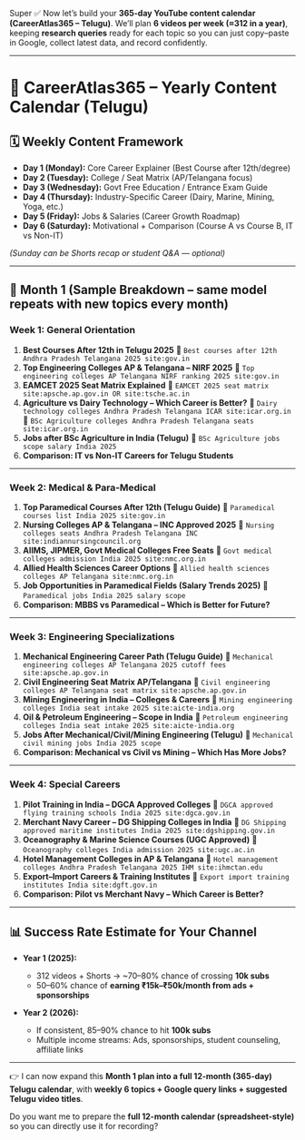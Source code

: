 Super ✅ Now let’s build your **365-day YouTube content calendar (CareerAtlas365 – Telugu)**.
We’ll plan **6 videos per week (≈312 in a year)**, keeping **research queries** ready for each topic so you can just copy–paste in Google, collect latest data, and record confidently.

---

# 📅 CareerAtlas365 – Yearly Content Calendar (Telugu)

## 🗓️ Weekly Content Framework

* **Day 1 (Monday):** Core Career Explainer (Best Course after 12th/degree)
* **Day 2 (Tuesday):** College / Seat Matrix (AP/Telangana focus)
* **Day 3 (Wednesday):** Govt Free Education / Entrance Exam Guide
* **Day 4 (Thursday):** Industry-Specific Career (Dairy, Marine, Mining, Yoga, etc.)
* **Day 5 (Friday):** Jobs & Salaries (Career Growth Roadmap)
* **Day 6 (Saturday):** Motivational + Comparison (Course A vs Course B, IT vs Non-IT)

*(Sunday can be Shorts recap or student Q\&A — optional)*

---

## 📌 Month 1 (Sample Breakdown – same model repeats with new topics every month)

### Week 1: General Orientation

1. **Best Courses After 12th in Telugu 2025**
   🔎 `Best courses after 12th Andhra Pradesh Telangana 2025 site:gov.in`
2. **Top Engineering Colleges AP & Telangana – NIRF 2025**
   🔎 `Top engineering colleges AP Telangana NIRF ranking 2025 site:gov.in`
3. **EAMCET 2025 Seat Matrix Explained**
   🔎 `EAMCET 2025 seat matrix site:apsche.ap.gov.in OR site:tsche.ac.in`
4. **Agriculture vs Dairy Technology – Which Career is Better?**
   🔎 `Dairy technology colleges Andhra Pradesh Telangana ICAR site:icar.org.in`
   🔎 `BSc Agriculture colleges Andhra Pradesh Telangana seats site:icar.org.in`
5. **Jobs after BSc Agriculture in India (Telugu)**
   🔎 `BSc Agriculture jobs scope salary India 2025`
6. **Comparison: IT vs Non-IT Careers for Telugu Students**

---

### Week 2: Medical & Para-Medical

1. **Top Paramedical Courses After 12th (Telugu Guide)**
   🔎 `Paramedical courses list India 2025 site:gov.in`
2. **Nursing Colleges AP & Telangana – INC Approved 2025**
   🔎 `Nursing colleges seats Andhra Pradesh Telangana INC site:indiannursingcouncil.org`
3. **AIIMS, JIPMER, Govt Medical Colleges Free Seats**
   🔎 `Govt medical colleges admission India 2025 site:nmc.org.in`
4. **Allied Health Sciences Career Options**
   🔎 `Allied health sciences colleges AP Telangana site:nmc.org.in`
5. **Job Opportunities in Paramedical Fields (Salary Trends 2025)**
   🔎 `Paramedical jobs India 2025 salary scope`
6. **Comparison: MBBS vs Paramedical – Which is Better for Future?**

---

### Week 3: Engineering Specializations

1. **Mechanical Engineering Career Path (Telugu Guide)**
   🔎 `Mechanical engineering colleges AP Telangana 2025 cutoff fees site:apsche.ap.gov.in`
2. **Civil Engineering Seat Matrix AP/Telangana**
   🔎 `Civil engineering colleges AP Telangana seat matrix site:apsche.ap.gov.in`
3. **Mining Engineering in India – Colleges & Careers**
   🔎 `Mining engineering colleges India seat intake 2025 site:aicte-india.org`
4. **Oil & Petroleum Engineering – Scope in India**
   🔎 `Petroleum engineering colleges India seat intake 2025 site:aicte-india.org`
5. **Jobs After Mechanical/Civil/Mining Engineering (Telugu)**
   🔎 `Mechanical civil mining jobs India 2025 scope`
6. **Comparison: Mechanical vs Civil vs Mining – Which Has More Jobs?**

---

### Week 4: Special Careers

1. **Pilot Training in India – DGCA Approved Colleges**
   🔎 `DGCA approved flying training schools India 2025 site:dgca.gov.in`
2. **Merchant Navy Career – DG Shipping Colleges in India**
   🔎 `DG Shipping approved maritime institutes India 2025 site:dgshipping.gov.in`
3. **Oceanography & Marine Science Courses (UGC Approved)**
   🔎 `Oceanography colleges India admission 2025 site:ugc.ac.in`
4. **Hotel Management Colleges in AP & Telangana**
   🔎 `Hotel management colleges Andhra Pradesh Telangana 2025 IHM site:ihmctan.edu`
5. **Export–Import Careers & Training Institutes**
   🔎 `Export import training institutes India site:dgft.gov.in`
6. **Comparison: Pilot vs Merchant Navy – Which Career is Better?**

---

## 📊 Success Rate Estimate for Your Channel

* **Year 1 (2025):**

  * 312 videos + Shorts → \~70–80% chance of crossing **10k subs**
  * 50–60% chance of **earning ₹15k–₹50k/month from ads + sponsorships**
* **Year 2 (2026):**

  * If consistent, 85–90% chance to hit **100k subs**
  * Multiple income streams: Ads, sponsorships, student counseling, affiliate links

---

👉 I can now expand this **Month 1 plan into a full 12-month (365-day) Telugu calendar**, with **weekly 6 topics + Google query links + suggested Telugu video titles**.

Do you want me to prepare the **full 12-month calendar (spreadsheet-style)** so you can directly use it for recording?
